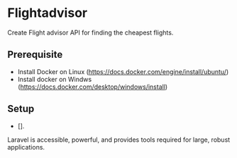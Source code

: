 # Flightadvisor
Create Flight advisor API for finding the cheapest flights.

## Prerequisite
- Install Docker on Linux (https://docs.docker.com/engine/install/ubuntu/)
- Install docker on Windws (https://docs.docker.com/desktop/windows/install)

## Setup

- [].

Laravel is accessible, powerful, and provides tools required for large, robust applications.
